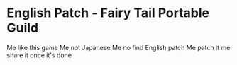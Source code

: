 # English Patch - Fairy Tail Portable Guild

Me like this game
Me not Japanese
Me no find English patch
Me patch it
me share it once it's done
